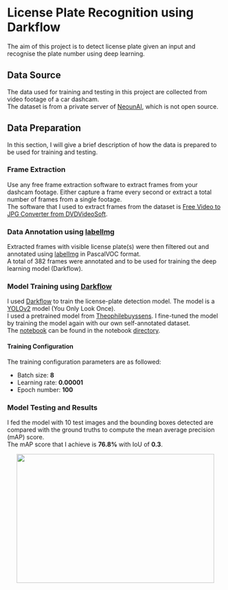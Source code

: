 # License Plate Recognition using Darkflow

The aim of this project is to detect license plate given an input and recognise the plate number using deep learning.

## Data Source

The data used for training and testing in this project are collected from video footage of a car dashcam.  
The dataset is from a private server of [NeounAI](https://neuon.ai/), which is not open source.

## Data Preparation

In this section, I will give a brief description of how the data is prepared to be used for training and testing.

### Frame Extraction

Use any free frame extraction software to extract frames from your dashcam footage. Either capture a frame every second or extract a total number of frames from a single footage.  
The software that I used to extract frames from the dataset is [Free Video to JPG Converter from DVDVideoSoft](https://www.dvdvideosoft.com/products/dvd/Free-Video-to-JPG-Converter.htm).

### Data Annotation using [labelImg](https://github.com/tzutalin/labelImg)

Extracted frames with visible license plate(s) were then filtered out and annotated using [labelImg](https://github.com/tzutalin/labelImg) in PascalVOC format.  
A total of 382 frames were annotated and to be used for training the deep learning model (Darkflow). 

### Model Training using [Darkflow](https://github.com/thtrieu/darkflow)

I used [Darkflow](https://github.com/thtrieu/darkflow) to train the license-plate detection model. The model is a [YOLOv2](https://arxiv.org/pdf/1612.08242.pdf) model (You Only Look Once).  
I used a pretrained model from [Theophilebuyssens](https://medium.com/@theophilebuyssens/license-plate-recognition-using-opencv-yolo-and-keras-f5bfe03afc65).
I fine-tuned the model by training the model again with our own self-annotated dataset.  
The [notebook](notebooks/LicensePlateDetection.ipynb) can be found in the notebook [directory](notebooks).

#### Training Configuration

The training configuration parameters are as followed:
- Batch size: <strong>8</strong>
- Learning rate: <strong>0.00001</strong>
- Epoch number: <strong>100</strong>

### Model Testing and Results

I fed the model with 10 test images and the bounding boxes detected are compared with the ground truths to compute the mean average precision (mAP) score.  
The mAP score that I achieve is <strong>76.8%</strong> with IoU of <strong>0.3</strong>.  
<p align="center">
  <img width="460" height="300" src="https://user-images.githubusercontent.com/43836186/120340255-6a08c580-c328-11eb-8db5-a9ec1a3533c7.png">
</p>
